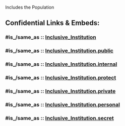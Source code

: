 
Includes the Population 


## Confidential Links & Embeds: 

### #is_/same_as :: [Inclusive_Institution](Inclusive_Institution.md) 

### #is_/same_as :: [Inclusive_Institution.public](/_public/Economics/Institution/Inclusive_Institution.public.md) 

### #is_/same_as :: [Inclusive_Institution.internal](/_internal/Economics/Institution/Inclusive_Institution.internal.md) 

### #is_/same_as :: [Inclusive_Institution.protect](/_protect/Economics/Institution/Inclusive_Institution.protect.md) 

### #is_/same_as :: [Inclusive_Institution.private](/_private/Economics/Institution/Inclusive_Institution.private.md) 

### #is_/same_as :: [Inclusive_Institution.personal](/_personal/Economics/Institution/Inclusive_Institution.personal.md) 

### #is_/same_as :: [Inclusive_Institution.secret](/_secret/Economics/Institution/Inclusive_Institution.secret.md)

